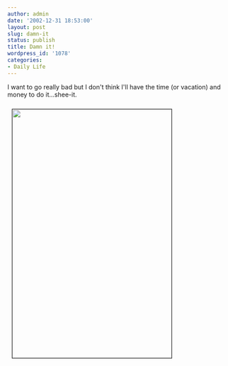 ```yaml
---
author: admin
date: '2002-12-31 18:53:00'
layout: post
slug: damn-it
status: publish
title: Damn it!
wordpress_id: '1078'
categories:
- Daily Life
---
```

I want to go really bad but I don't think I'll have the time (or vacation) and money to do it...shee-it.

<img height="561" hspace="10" src="http://www.zhangzhung.net/lj/burn2003.jpg" width="360" vspace="10" border="1" />

